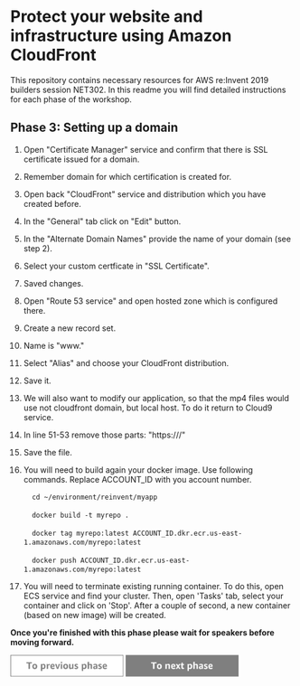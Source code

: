 Protect your website and infrastructure using Amazon CloudFront
=========================================

This repository contains necessary resources for AWS re:Invent 2019 builders session NET302. In this readme you will find detailed instructions for each phase of the workshop.

Phase 3: Setting up a domain
-----

1. Open "Certificate Manager" service and confirm that there is SSL certificate issued for a domain.
2. Remember domain for which certification is created for.
3. Open back "CloudFront" service and distribution which you have created before.
4. In the "General" tab click on "Edit" button.
5. In the "Alternate Domain Names" provide the name of your domain (see step 2).
6. Select your custom certficate in "SSL Certificate".
7. Saved changes.
8. Open "Route 53 service" and open hosted zone which is configured there.
9. Create a new record set.
10. Name is "www."
11. Select "Alias" and choose your CloudFront distribution.
12. Save it.
13. We will also want to modify our application, so that the mp4 files would use not cloudfront domain, but local host. To do it return to Cloud9 service.
14. In line 51-53 remove those parts: "https://<?php echo $domain;  ?>/"
15. Save the file.
16. You will need to build again your docker image. Use following commands. Replace ACCOUNT_ID with you account number.

          cd ~/environment/reinvent/myapp

          docker build -t myrepo .

          docker tag myrepo:latest ACCOUNT_ID.dkr.ecr.us-east-1.amazonaws.com/myrepo:latest

          docker push ACCOUNT_ID.dkr.ecr.us-east-1.amazonaws.com/myrepo:latest

15. You will need to terminate existing running container. To do this, open ECS service and find your cluster. Then, open 'Tasks' tab, select your container and click on 'Stop'. After a couple of second, a new container (based on new image) will be created.



**Once you're finished with this phase please wait for speakers before moving forward.**

<a href="../phase2/README.md"><img src="../../img/button-previous.png" width="200"></a>
<a href="../phase4/README.md"><img src="../../img/button-next.png" width="200"></a>
